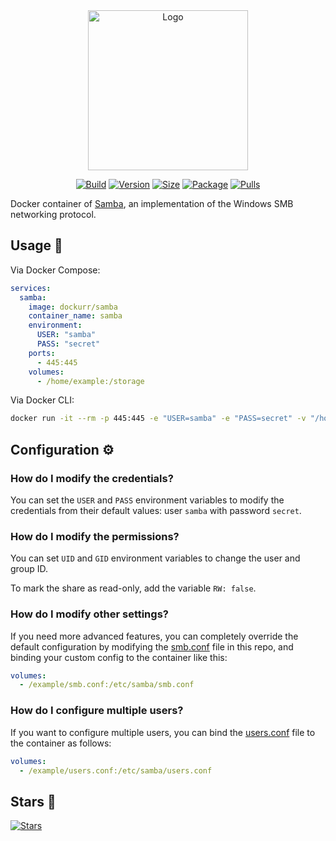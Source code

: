 <div align="center">
<a href="https://github.com/dockur/samba"><img src="https://raw.githubusercontent.com/dockur/samba/master/.github/logo.png" title="Logo" style="max-width:100%;" width="256" /></a>
</div>
<div align="center">

[![Build]][build_url]
[![Version]][tag_url]
[![Size]][tag_url]
[![Package]][pkg_url]
[![Pulls]][hub_url]

</div></h1>

Docker container of [Samba](https://www.samba.org/), an implementation of the Windows SMB networking protocol.

## Usage  🐳

Via Docker Compose:

```yaml
services:
  samba:
    image: dockurr/samba
    container_name: samba
    environment:
      USER: "samba"
      PASS: "secret"
    ports:
      - 445:445
    volumes:
      - /home/example:/storage
```

Via Docker CLI:

```bash
docker run -it --rm -p 445:445 -e "USER=samba" -e "PASS=secret" -v "/home/example:/storage" dockurr/samba
```

## Configuration ⚙️

### How do I modify the credentials?

You can set the `USER` and `PASS` environment variables to modify the credentials from their default values: user `samba` with password `secret`.

### How do I modify the permissions?

You can set `UID` and `GID` environment variables to change the user and group ID.

To mark the share as read-only, add the variable `RW: false`.

### How do I modify other settings?

If you need more advanced features, you can completely override the default configuration by modifying the [smb.conf](https://github.com/dockur/samba/blob/master/smb.conf) file in this repo, and binding your custom config to the container like this:

```yaml
volumes:
  - /example/smb.conf:/etc/samba/smb.conf
```

### How do I configure multiple users?

If you want to configure multiple users, you can bind the [users.conf](https://github.com/dockur/samba/blob/master/users.conf) file to the container as follows:

```yaml
volumes:
  - /example/users.conf:/etc/samba/users.conf
```

## Stars 🌟
[![Stars](https://starchart.cc/dockur/samba.svg?variant=adaptive)](https://starchart.cc/dockur/samba)

[build_url]: https://github.com/dockur/samba/
[hub_url]: https://hub.docker.com/r/dockurr/samba
[tag_url]: https://hub.docker.com/r/dockurr/samba/tags
[pkg_url]: https://github.com/dockur/samba/pkgs/container/samba

[Build]: https://github.com/dockur/samba/actions/workflows/build.yml/badge.svg
[Size]: https://img.shields.io/docker/image-size/dockurr/samba/latest?color=066da5&label=size
[Pulls]: https://img.shields.io/docker/pulls/dockurr/samba.svg?style=flat&label=pulls&logo=docker
[Version]: https://img.shields.io/docker/v/dockurr/samba/latest?arch=amd64&sort=semver&color=066da5
[Package]: https://img.shields.io/badge/dynamic/json?url=https%3A%2F%2Fipitio.github.io%2Fbackage%2Fdockur%2Fsamba%2Fsamba.json&query=%24.downloads&logo=github&style=flat&color=066da5&label=pulls
